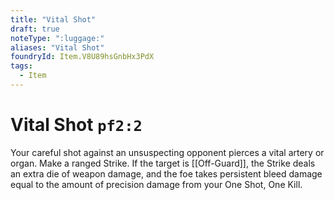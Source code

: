 ```yaml
---
title: "Vital Shot"
draft: true
noteType: ":luggage:"
aliases: "Vital Shot"
foundryId: Item.V8U89hsGnbHx3PdX
tags:
  - Item
---
```


# Vital Shot `pf2:2`

Your careful shot against an unsuspecting opponent pierces a vital artery or organ. Make a ranged Strike. If the target is [[Off-Guard]], the Strike deals an extra die of weapon damage, and the foe takes persistent bleed damage equal to the amount of precision damage from your One Shot, One Kill.
